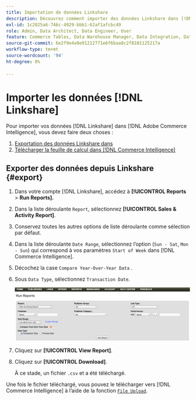 ```yaml
---
title: Importation de données Linkshare
description: Découvrez comment importer des données Linkshare dans [!DNL Commerce Intelligence].
exl-id: 1c2025a6-746c-4929-bbb1-62af1afcbc49
role: Admin, Data Architect, Data Engineer, User
feature: Commerce Tables, Data Warehouse Manager, Data Integration, Data Import/Export
source-git-commit: 6e2f9e4a9e91212771e6f6baa8c2f8101125217a
workflow-type: tm+mt
source-wordcount: '94'
ht-degree: 0%

---
```


# Importer les données [!DNL Linkshare]

Pour importer vos données [!DNL Linkshare] dans [!DNL Adobe Commerce Intelligence], vous devez faire deux choses :

1. [Exportation des données Linkshare dans ](#export)
1. [Télécharger la feuille de calcul dans [!DNL Commerce Intelligence]](../connecting-data/using-file-uploader.md)

## Exporter des données depuis Linkshare {#export}

1. Dans votre compte [!DNL Linkshare], accédez à **[!UICONTROL Reports** > **Run Reports].**

1. Dans la liste déroulante `Report`, sélectionnez **[!UICONTROL Sales & Activity Report]**.

1. Conservez toutes les autres options de liste déroulante comme sélection par défaut.

1. Dans la liste déroulante `Date Range`, sélectionnez l’option (`Sun - Sat`, `Mon - Sun`) qui correspond à vos paramètres `Start of Week` dans [!DNL Commerce Intelligence].

1. Décochez la case `Compare Year-Over-Year Data` .

1. Sous `Data Type`, sélectionnez `Transaction Date`.

   ![import\_linkshare\_data.png](../../../assets/importing_linkshare_data.png)

1. Cliquez sur **[!UICONTROL View Report]**.

1. Cliquez sur **[!UICONTROL Download]**.

   À ce stade, un fichier `.csv` et a été téléchargé.

Une fois le fichier téléchargé, vous pouvez le télécharger vers [!DNL Commerce Intelligence] à l’aide de la fonction [`File Upload`](../connecting-data/using-file-uploader.md).
